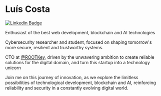 # Luís Costa

[![Linkedin Badge](https://img.shields.io/badge/-Luís%20Costa-543DE0?style=flat-square&logo=Linkedin&logoColor=white&link=https://www.linkedin.com/in/lc01/)](https://www.linkedin.com/in/lc01/) 

Enthusiast of the best web development, blockchain and AI technologies

Cybersecurity researcher and student, focused on shaping tomorrow's more secure, resilient and trustworthy systems.

CTO at [@ROOTKey](https://rootkey.ai), driven by the unwavering ambition to create reliable solutions for the digital domain, and turn this startup into a technology unicorn

Join me on this journey of innovation, as we explore the limitless possibilities of technological development, blockchain and AI, reinforcing reliability and security in a constantly evolving digital world.

